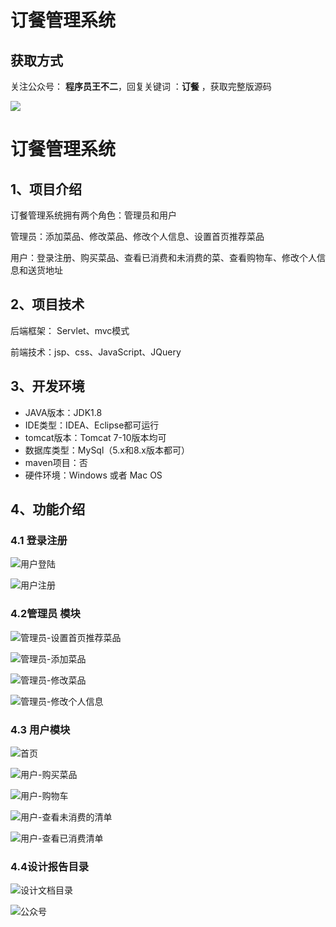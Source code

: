 # 订餐管理系统

## 获取方式

关注公众号： **程序员王不二**，回复关键词  ：**订餐** ，获取完整版源码

 ![](https://www.codeshop.fun/Typora-Images/202205281253739.png)


# 订餐管理系统

## 1、项目介绍

订餐管理系统拥有两个角色：管理员和用户

管理员：添加菜品、修改菜品、修改个人信息、设置首页推荐菜品

用户：登录注册、购买菜品、查看已消费和未消费的菜、查看购物车、修改个人信息和送货地址


## 2、项目技术

后端框架： Servlet、mvc模式

前端技术：jsp、css、JavaScript、JQuery

## 3、开发环境

- JAVA版本：JDK1.8
- IDE类型：IDEA、Eclipse都可运行
- tomcat版本：Tomcat 7-10版本均可
- 数据库类型：MySql（5.x和8.x版本都可） 
- maven项目：否
- 硬件环境：Windows 或者 Mac OS


## 4、功能介绍

### 4.1 登录注册

![用户登陆](https://www.codeshop.fun/Typora-Images/202207151852134.jpg)

![用户注册](https://www.codeshop.fun/Typora-Images/202207151852289.jpg)

### 4.2管理员 模块

![管理员-设置首页推荐菜品](https://www.codeshop.fun/Typora-Images/202207151853612.jpg)

![管理员-添加菜品](https://www.codeshop.fun/Typora-Images/202207151853435.jpg)

![管理员-修改菜品](https://www.codeshop.fun/Typora-Images/202207151853604.jpg)

![管理员-修改个人信息](https://www.codeshop.fun/Typora-Images/202207151853433.jpg)

### 4.3 用户模块

![首页](https://www.codeshop.fun/Typora-Images/202207151853940.jpg)

![用户-购买菜品](https://www.codeshop.fun/Typora-Images/202207151853538.jpg)

![用户-购物车](https://www.codeshop.fun/Typora-Images/202207151853929.jpg)

![用户-查看未消费的清单](https://www.codeshop.fun/Typora-Images/202207151853180.jpg)

![用户-查看已消费清单](https://www.codeshop.fun/Typora-Images/202207151853168.jpg)

### 4.4设计报告目录

![设计文档目录](https://www.codeshop.fun/Typora-Images/202207152028080.jpg)



![公众号](https://project-images-1256969109.cos.ap-chongqing.myqcloud.com/Typora-Images/202205281253739.png)

